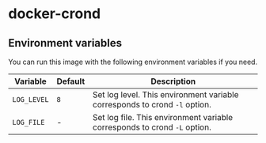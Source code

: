 # docker-crond



## Environment variables

You can run this image with the following environment variables if you need.



| Variable    | Default | Description                                                  |
| ----------- | ------- | ------------------------------------------------------------ |
| `LOG_LEVEL` | `8`     | Set log level. This environment variable corresponds to crond `-l` option. |
| `LOG_FILE`  | -       | Set log file. This environment variable corresponds to crond `-L` option. |



